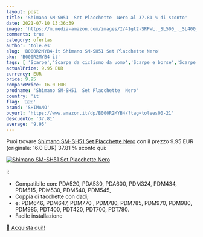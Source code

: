 ```yaml
---
layout: post
title: 'Shimano SM-SH51  Set Placchette  Nero al 37.81 % di sconto'
date: 2021-07-10 13:36:39
image: 'https://m.media-amazon.com/images/I/41gt2-SRPwL._SL500_._SL400_.jpg'
comments: true
category: ofertas
author: 'tole.es'
slug: 'B000R2MYB4-it Shimano SM-SH51 Set Placchette Nero'
sku: 'B000R2MYB4-it'
tags: [ 'Scarpe','Scarpe da ciclismo da uomo','Scarpe e borse','Scarpe sportive da uomo','Scarpe uomo','Sneaker e scarpe sportive da uomo','shimano', ]
actualPrice: 9.95 EUR
currency: EUR
price: 9.95
comparePrice: 16.0 EUR
prodname: 'Shimano SM-SH51  Set Placchette  Nero'
country: 'it'
flag: '🇮🇹'
brand: 'SHIMANO'
buyurl: 'https://www.amazon.it/dp/B000R2MYB4/?tag=tolees00-21'
descuento: '37.81'
average: '9.95'
---
```


Puoi trovare [Shimano SM-SH51  Set Placchette  Nero](https://www.amazon.it/dp/B000R2MYB4/?tag=tolees00-21) con il prezzo 9.95 EUR (originale: 16.0 EUR) 37.81 % sconto qui:

[![Shimano SM-SH51  Set Placchette  Nero](https://m.media-amazon.com/images/I/41gt2-SRPwL._SL500_._SL400_.jpg)](https://www.amazon.it/dp/B000R2MYB4/?tag=tolees00-21)

ℹ️:

- Compatibile con: PDA520, PDA530, PDA600, PDM324, PDM434, PDM515, PDM530, PDM540, PDM545,
- Coppia di tacchette con dadi;
- e: PDM646, PDM647, PDM770 , PDM780, PDM785, PDM970, PDM980, PDM985, PDT400, PDT420, PDT700, PDT780.
- Facile installazione

[🛒 Acquista qui!!](https://www.amazon.it/dp/B000R2MYB4/?tag=tolees00-21)
